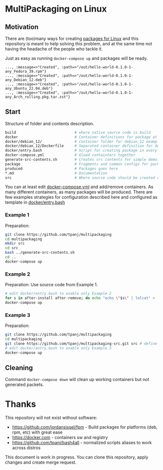 
# MultiPackaging on Linux

## Motivation

There are (too)many ways for creating [packages for Linux](Doc/packaging.md) and
 this repository is meant to help solving this problem, and at the same time
 not having the headache of the people who tackle it.

Just as easy as running `docker-compose up` and packages will be ready.
```
..., :message=>"Created", :path=>"/out/hello-world-0.1.0-1-any_Fedora_39.rpm"}
..., :message=>"Created", :path=>"/out/hello-world-0.1.0-1-any_Debian_12.deb"}
..., :message=>"Created", :path=>"/out/hello-world-0.1.0-1-any_Ubuntu_22.04.deb"}
..., :message=>"Created", :path=>"/out/hello-world-0.1.0-1-any_Arch_rolling.pkg.tar.zst"}
```

## Start

Structure of folder and contents description.
```sh
build                           # where native source code is build
docker                          # Container definitions for package at distro
docker/debian_12/               # Container folder for debian_12 example
docker/debian_12/Dockerfile     # Separated container definition for debian_12
docker/entry.bash               # Script for creating package in every container
docker-compose.yml              # Glued containters together
generate-src-contents.sh        # Creates src contents for simple demo1
package                         # Fragments and common configs for packages
produced                        # Packages goes here
*.md                            # Documentation
src                             # Where source code should be created or cloned
```

You can at least edit [docker-compose.yml](docker-compose.yml) and add/remove
containers. As many different containers, as many packages will be produced.
There are few examples strategies for configuration described here and
 configured as template in [docker/entry.bash](docker/entry.bash)

### Example 1

Preparation:

```sh
git clone https://github.com/tpanj/multipackaging 
cd multipackaging
mkdir src
cd src
bash ../generate-src-contents.sh
cd ..
docker-compose up
```

### Example 2

Preparation:
Use source code from Example 1.

```sh
# edit docker/entry.bash to enable only Example 2
for s in after-install after-remove; do echo "echo \"$s\" | lolcat" > ./package/$s.sh; done
docker-compose up
```

### Example 3

Preparation:

```sh
git clone https://github.com/tpanj/multipackaging 
cd multipackaging
git clone https://github.com/tpanj/multipackaging-src.git src # define source code that we will build and pack
# edit docker/entry.bash to enable only Example 3
docker-compose up
```

## Cleaning

Command `docker-compose down` will clean up working containers but not generated packets.


# Thanks

This repository will not exist without software:

* https://github.com/jordansissel/fpm - Build packages for platforms (deb, rpm, etc) with great ease
* https://docker.com - containers sw and registry
* https://github.com/tpanj/bash4all - normalized scripts aliases to work across distros

This document is work in progress. You can clone this repository, apply changes and create merge request.
